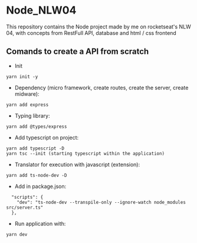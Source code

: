 # Node_NLW04
This repository contains the Node project made by me on rocketseat's NLW 04, with concepts from RestFull API, database and html / css frontend

## Comands to create a API from scratch
- Init
```
yarn init -y
```
- Dependency (micro framework, create routes, create the server, create midware): 
```
yarn add express 
```
- Typing library: 
```
yarn add @types/express
```
- Add typescript on project:
```
yarn add typescript -D
yarn tsc --init (starting typescript within the application)
```
- Translator for execution with javascript (extension):
```
yarn add ts-node-dev -D
```
- Add in package.json:
```
  "scripts": {
    "dev": "ts-node-dev --transpile-only --ignore-watch node_modules src/server.ts"
  },
```
- Run application with:
```
yarn dev
```
